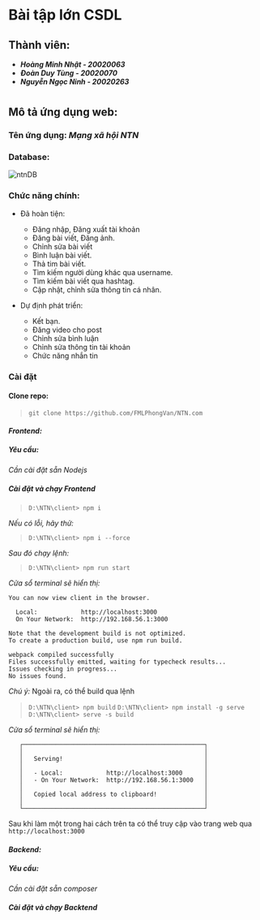 # Bài tập lớn CSDL

## Thành viên:

* ***Hoàng Minh Nhật - 20020063***
* ***Đoàn Duy Tùng - 20020070***
* ***Nguyễn Ngọc Ninh - 20020263***
#
## Mô tả ứng dụng web:

### Tên ứng dụng: ***Mạng xã hội NTN***

### Database:

![ntnDB](/docs/ntnDB_EER_diagram.png)

### Chức năng chính: 
- Đã hoàn tiện:
    - Đăng nhập, Đăng xuất tài khoản
    - Đăng bài viết, Đăng ảnh.
    - Chỉnh sửa bài viết
    - Bình luận bài viết.
    - Thả tim bài viết.
    - Tìm kiếm người dùng khác qua username.
    - Tìm kiếm bài viết qua hashtag.
    - Cập nhật, chỉnh sửa thông tin cá nhân.

- Dự định phát triển:
    - Kết bạn.
    - Đăng video cho post
    - Chỉnh sửa bình luận
    - Chỉnh sửa thông tin tài khoản
    - Chức năng nhắn tin

### Cài đặt
#### Clone repo:

> `git clone https://github.com/FMLPhongVan/NTN.com`

#### *Frontend:*

##### Yêu cầu:

*Cần cài đặt sẵn Nodejs*

##### Cài đặt và chạy Frontend

> `D:\NTN\client> npm i`

*Nếu có lỗi, hãy thử:*
> `D:\NTN\client> npm i --force`

*Sau đó chạy lệnh:*
> `D:\NTN\client> npm run start`

*Cửa sổ terminal sẽ hiển thị:*

    You can now view client in the browser.
    
      Local:            http://localhost:3000
      On Your Network:  http://192.168.56.1:3000
    
    Note that the development build is not optimized.
    To create a production build, use npm run build.
    
    webpack compiled successfully
    Files successfully emitted, waiting for typecheck results...
    Issues checking in progress...
    No issues found.
    
*Chú ý:* Ngoài ra, có thể build qua lệnh 

>`D:\NTN\client> npm build` 
>`D:\NTN\client> npm install -g serve`
>`D:\NTN\client> serve -s build`

*Cửa sổ terminal sẽ hiển thị:*

       ┌──────────────────────────────────────────────────┐
       │                                                  │
       │   Serving!                                       │
       │                                                  │
       │   - Local:            http://localhost:3000      │
       │   - On Your Network:  http://192.168.56.1:3000   │
       │                                                  │
       │   Copied local address to clipboard!             │
       │                                                  │
       └──────────────────────────────────────────────────┘
       
Sau khi làm một trong hai cách trên ta có thể truy cập vào trang web qua `http://localhost:3000`

#### *Backend:*

##### Yêu cầu:

*Cần cài đặt sẵn composer*

##### Cài đặt và chạy Backtend
